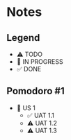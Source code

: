 # Notes

## Legend
- ⚠ TODO
- 🚧 IN PROGRESS
- ✅ DONE

## Pomodoro #1

- 🚧 US 1
  - ✅ UAT 1.1
  - ⚠ UAT 1.2
  - ⚠ UAT 1.3  